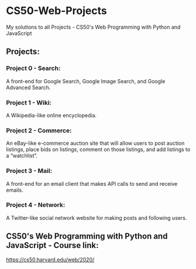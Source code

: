 # CS50-Web-Projects

My solutions to all Projects - CS50's Web Programming with Python and JavaScript

## Projects:

### Project 0 - Search:
A front-end for Google Search, Google Image Search, and Google Advanced Search.

### Project 1 - Wiki:
A Wikipedia-like online encyclopedia.

### Project 2 - Commerce:
An eBay-like e-commerce auction site that will allow users to post auction listings, place bids on listings, comment on those listings, and add listings to a “watchlist”.

### Project 3 - Mail:
A front-end for an email client that makes API calls to send and receive emails.

### Project 4 - Network:
A Twitter-like social network website for making posts and following users.

## CS50's Web Programming with Python and JavaScript - Course link:
https://cs50.harvard.edu/web/2020/
